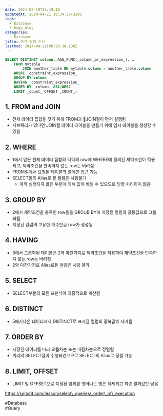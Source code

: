 ```yaml
---
date: 2024-02-19T23:19:10
updatedAt: 2024-04-21 18:34:36+3190
tags:
  - Database
  - hugo_blog
categories:
  - Database
title: 쿼리 실행 순서
lastmod: 2024-04-21T09:36:38.130Z
---
```

```SQL
SELECT DISTINCT column, AGG_FUNC(_column_or_expression_), … 
	FROM mytable 
		JOIN another_table ON mytable.column = another_table.column 
	WHERE _constraint_expression_ 
	GROUP BY column 
	HAVING _constraint_expression_ 
	ORDER BY _column_ ASC/DESC 
	LIMIT _count_ OFFSET _COUNT_;
```

## 1. FROM and JOIN

* 전체 데이터 집합을 찾기 위해 FROM과 JOIN절이 먼저 실행됨
* 서브쿼리가 있다면 JOIN될 데이터 테이블을 만들기 위해 임시 테이블을 생성할 수 있음

## 2. WHERE

* 1에서 얻은 전체 데이터 집합의 각각의 row에 WHERE에 정의된 제약조건이 적용되고, 제약조건을 만족하지 않는 row는 버려짐
* FROM절에서 요청된 테이블의 열에만 접근 가능
* SELECT절의 Alias로 된 컬럼은 사용불가
  * 아직 실행되지 않은 부분에 의해 값이 바뀔 수 있으므로 당장 처리하지 않음

## 3. GROUP BY

* 2에서 제약조건을 충족한 row들을 GROUB BY에 지정된 컬럼의 공통값으로 그룹화됨
* 지정된 컬럼의 고유한 개수만큼 row가 생성됨

## 4. HAVING

* 3에서 그룹화된 테이블은 2와 마찬가지로 제약조건을 적용하여 제약조건을 만족하지 않는 row는 버려짐
* 2와 마찬가지로 Alias로된 컬럼은 사용 불가

## 5. SELECT

* SELECT부분의 모든 표현식이 최종적으로 계산됨

## 6. DISTINCT

* 5에서나온 데이터에서 DISTINCT로 표시된 컬럼의 중복값이 제거됨

## 7. ORDER BY

* 지정된 데이터를 따라 오름차순 또는 내림차순으로 정렬됨
* 쿼리의 SELECT절이 수행되었으므로 SELECT의 Alias로 정렬 가능

## 8. LIMIT, OFFSET

* LIMIT 및 OFFSET으로 지정된 범위를 벗어나는 행은 삭제되고 최종 결과값만 남음

https://sqlbolt.com/lesson/select\_queries\_order\_of\_execution

\#Database\
\#Query
